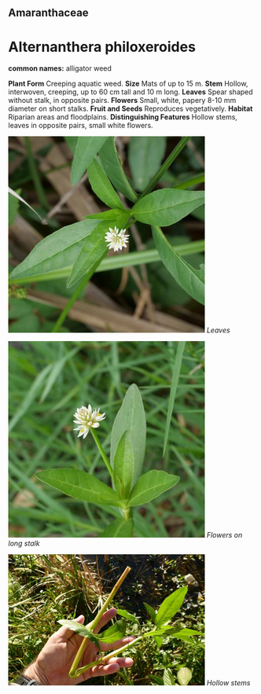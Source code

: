 ## Amaranthaceae
# Alternanthera philoxeroides
**common names:** alligator weed

**Plant Form** Creeping aquatic weed. **Size** Mats of up to 15 m. **Stem** Hollow, interwoven, creeping, up to 60 cm tall and 10 m long. **Leaves** Spear shaped without stalk, in opposite pairs. **Flowers** Small, white, papery 8-10 mm diameter on short stalks. **Fruit and Seeds** Reproduces vegetatively. **Habitat** Riparian areas and floodplains. **Distinguishing Features** Hollow stems, leaves in opposite pairs, small white flowers.


![Leaves](71036_P1086055.jpg)
 *Leaves* 

![Flowers on long stalk](71125_P1086160.jpg)
 *Flowers on long stalk* 

![Hollow stems](11125_P6870499.jpg)
 *Hollow stems* 

